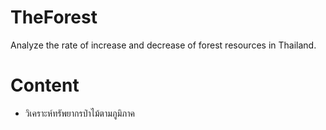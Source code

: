 # TheForest
Analyze the rate of increase and decrease of forest resources in Thailand.

# Content
- วิเคราะห์ทรัพยากรป่าไม้ตามภูมิภาค
